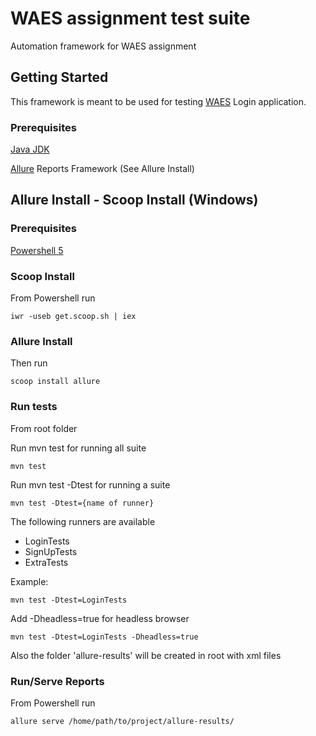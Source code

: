 # WAES assignment test suite

Automation framework for WAES assignment

## Getting Started

This framework is meant to be used for testing [WAES](https://waesworks.bitbucket.io) Login application.

### Prerequisites

[Java JDK](https://www.oracle.com/technetwork/java/javase/downloads/index.html)

[Allure](http://allure.qatools.ru/) Reports Framework (See Allure Install)

## Allure Install - Scoop Install (Windows)

### Prerequisites

[Powershell 5](https://aka.ms/wmf5download)

### Scoop Install

From Powershell run

```
iwr -useb get.scoop.sh | iex
```

### Allure Install

Then run

```
scoop install allure
```

### Run tests

From root folder

Run mvn test for running all suite

```
mvn test
```

Run mvn test -Dtest for running a suite

```
mvn test -Dtest={name of runner}
```

The following runners are available

* LoginTests
* SignUpTests
* ExtraTests

Example:

```
mvn test -Dtest=LoginTests
```

Add -Dheadless=true for headless browser

```
mvn test -Dtest=LoginTests -Dheadless=true
```

Also the folder 'allure-results' will be created in root with xml files

### Run/Serve Reports

From Powershell run

```
allure serve /home/path/to/project/allure-results/
```